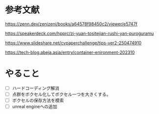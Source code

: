 
# 参考文献

https://zenn.dev/zenizeni/books/a64578f98450c2/viewer/e5747f

https://speakerdeck.com/hpprc/zi-yuan-tositejian-rushi-yan-puroguramu

https://www.slideshare.net/cvpaperchallenge/tips-ver2-250474910

https://tech-blog.abeja.asia/entry/container-enironment-202310



# やること
- [ ] ハードコーディング解消
- [ ] 点群をボクセル化してボクセル一つを大きくする。
- [ ] ボクセルの保存方法を模索
- [ ] unreal engineへの追加
